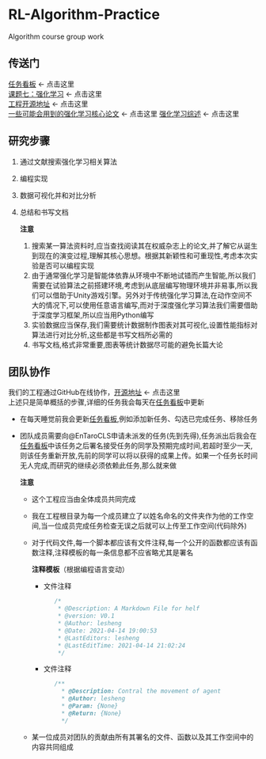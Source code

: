 <!--
 * @Description: A Help File
 * @version: V1.0
 * @Author: lesheng
 * @Date: 2021-04-14 19:00:53
 * @LastEditors: lesheng
 * @LastEditTime: 2021-04-16 14:53:22
-->

# RL-Algorithm-Practice

Algorithm course group work

## 传送门

[任务看板](./TaskBoard.md) <- 点击这里  
[课题七：强化学习](./Reference/课题七：强化学习.pdf) <- 点击这里  
[工程开源地址](https://github.com/EnTaroCLS/RL-Algorithm-Practice.git) <- 点击这里  
[一些可能会用到的强化学习核心论文](./Reference/RLPaperSummary.md) <- 点击这里
[强化学习综述](./PublicWorkSpace/强化学习综述.md) <- 点击这里

## 研究步骤

1. 通过文献搜索强化学习相关算法
2. 编程实现
3. 数据可视化并和对比分析
4. 总结和书写文档

    __注意__
    1. 搜索某一算法资料时,应当查找阅读其在权威杂志上的论文,并了解它从诞生到现在的演变过程,理解其核心思想。根据其新颖性和可重现性,考虑本次实验是否可以编程实现
    2. 由于通常强化学习是智能体依靠从环境中不断地试错而产生智能,所以我们需要在试验算法之前搭建环境,考虑到从底层编写物理环境并非易事,所以我们可以借助于Unity游戏引擎。另外对于传统强化学习算法,在动作空间不大的情况下,可以使用任意语言编写,而对于深度强化学习算法我们需要借助于深度学习框架,所以应当用Python编写
    3. 实验数据应当保存,我们需要统计数据制作图表对其可视化,设置性能指标对算法进行对比分析,这些都是书写文档所必需的
    4. 书写文档,格式非常重要,图表等统计数据尽可能的避免长篇大论

## 团队协作

我们的工程通过GitHub在线协作，[开源地址](https://github.com/EnTaroCLS/RL-Algorithm-Practice.git) <- 点击这里  
上述只是简单概括的步骤,详细的任务我会每天在[任务看板](./TaskBoard.md)中更新

* 在每天睡觉前我会更新[任务看板](./TaskBoard.md),例如添加新任务、勾选已完成任务、移除任务
* 团队成员需要向@EnTaroCLS申请未派发的任务(先到先得),任务派出后我会在[任务看板](./TaskBoard.md)中该任务之后署名接受任务的同学及预期完成时间,若超时至少一天,则该任务重新开放,先前的同学可以将以获得的成果上传。如果一个任务长时间无人完成,而研究的继续必须依赖此任务,那么就来做

    __注意__  
  * 这个工程应当由全体成员共同完成
  * 我在工程根目录为每一个成员建立了以姓名命名的文件夹作为他的工作空间,当一位成员完成任务检查无误之后就可以上传至工作空间(代码除外)
  * 对于代码文件,每一个脚本都应该有文件注释,每一个公开的函数都应该有函数注释,注释模板的每一条信息都不应省略尤其是署名
  
    __注释模板__（根据编程语言变动）  
    * 文件注释

        ```C#
           /*
            * @Description: A Markdown File for helf
            * @version: V0.1
            * @Author: lesheng
            * @Date: 2021-04-14 19:00:53
            * @LastEditors: lesheng
            * @LastEditTime: 2021-04-14 21:02:24
            */
        ```

    * 文件注释

        ```C#
           /**
             * @Description: Contral the movement of agent
             * @Author: lesheng
             * @Param: {None}
             * @Return: {None}
             */
        ```

  * 某一位成员对团队的贡献由所有其署名的文件、函数以及其工作空间中的内容共同组成
